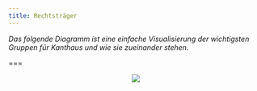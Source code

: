 ```yaml
---
title: Rechtsträger
---
```

*Das folgende Diagramm ist eine einfache Visualisierung der wichtigsten Gruppen für Kanthaus und wie sie zueinander stehen.*

===

<div style="display: flex; flex-wrap: wrap; justify-content: space-around;">
  <img src="/pics/basicKanthausER.svg" />
</div>

<br></br>
